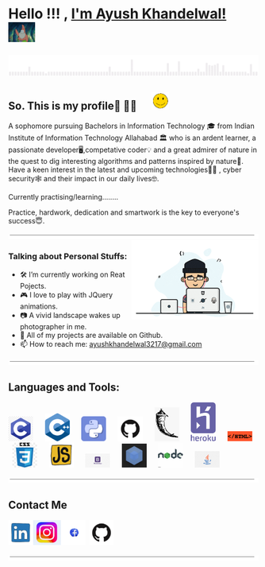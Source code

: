 # Hello !!! , [I'm Ayush Khandelwal!](https://www.linkedin.com/in/ayush-khandelwal-741a88194/) &nbsp; &nbsp; <img src=images/hello.gif height="40px">
<img src="images/huiii.gif" width="1200px"></h2>

## So. This is my profile🥱 💁‍♂️ &nbsp; &nbsp; &nbsp;<img src="images/smile.gif" width="35px">


A sophomore  pursuing Bachelors in Information Technology 🎓 from Indian Institute of Information Technology Allahabad 🏛 who is an ardent learner, a passionate developer🖥️,competative coder💡 and a great admirer of nature in the quest to dig interesting algorithms and patterns inspired by nature🌿. Have a keen interest in the latest and upcoming technologies👨‍💻 , cyber security🕸️  and their impact in our daily lives🤓.

Currently practising/learning........

Practice, hardwork, dedication and smartwork is the key to everyone's success😇.

<img src="images/border.gif" width="1100px" height="10px">


<img align="right" width="255" alt="" src="images/dev.gif" />

### Talking about Personal Stuffs:
- 🛠 I’m currently working on Reat Pojects.
- 🎮 I love to play with JQuery animations.
- 📷 A vivid landscape wakes up photographer in me.
- 👾 All of my projects are available on Github.
- 📫 How to reach me: ayushkhandelwal3217@gmail.com



<img src="images/border.gif" width="1100px" height="10px"></h2>

## Languages and Tools:
                                                                                   
<img src="images/c.png" width="50px">&nbsp; &nbsp; &nbsp;
<img src="images/cpp.png" width="50px">&nbsp; &nbsp; &nbsp;
<img src="images/python.gif" width="50px">&nbsp; &nbsp; &nbsp;
<img src="images/github.png" width="50px">&nbsp; &nbsp; &nbsp;
<img src="images/flask.png" width="50px">&nbsp; &nbsp; &nbsp;
<img src="images/heroku.png" width="50px">&nbsp; &nbsp; &nbsp;
<img src="images/html.gif" width="50px">&nbsp; &nbsp; &nbsp;
<img src="images/css.jpg" width="50px">&nbsp; &nbsp; &nbsp;
<img src="images/javascript.gif" width="50px">&nbsp; &nbsp; &nbsp;
<img src="images/bootstrap.jpg" width="50px">&nbsp; &nbsp; &nbsp;
<img src="images/webpack.gif" width="50px">&nbsp; &nbsp; &nbsp;
<img src="images/nodeJS.gif" width="50px">&nbsp; &nbsp; &nbsp;
<img src="images/java.png" width="50px">&nbsp; &nbsp; &nbsp;



<img src="images/border.gif" width="1100px" height="10px"></h2>

## Contact Me <br>
[<img align="left" alt="https://www.linkedin.com/in/ayush-khandelwal-741a88194/" height="50px" src="images/linkedin.gif" />][linkedin]&nbsp; 
[<img src="images/github.png" height="50px">][github]&nbsp; &nbsp; &nbsp;
[<img align="left" alt="https://www.instagram.com/lens_ified/" height="50px" src="images/insta.gif" />][instagram]&nbsp; &nbsp; &nbsp;
[<img align="left" alt="https://www.facebook.com/ayush.khandelwal.92317" height="50px" src="images/facebook.gif" />][facebook]&nbsp; &nbsp; &nbsp;
<br/>




<img src="images/border.gif" width="1100px" height="10px"></h2>




[linkedin]:https://www.linkedin.com/in/ayush-khandelwal-741a88194/
[github]:https://github.com/Ayush-Khandelwal-007/
[instagram]:https://www.instagram.com/lens_ified/
[facebook]:https://www.facebook.com/ayush.khandelwal.92317